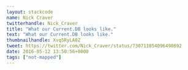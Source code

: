 ```yaml
---
layout: stackcode
name: Nick Craver
twitterhandle: Nick_Craver
title: "What our Current.DB looks like."
text: "What our Current.DB looks like."
thumbnailhandle: Xvq5RyLA8Z
tweet: https://twitter.com/Nick_Craver/status/730711854096498692
date: 2016-05-12 13:50:56+0000
tags: ["not-mapped"]
---
```

